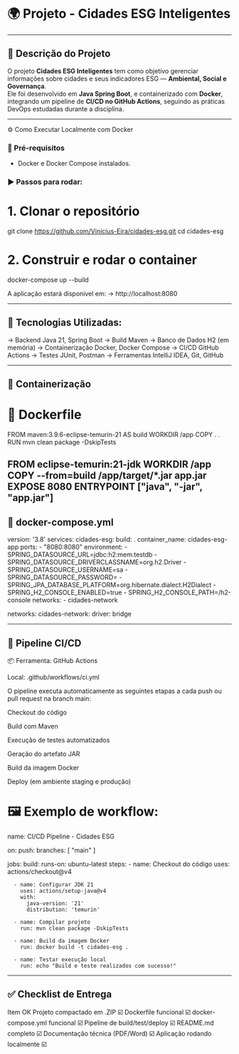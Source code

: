 # 🌍 Projeto - Cidades ESG Inteligentes
---

## 🧩 Descrição do Projeto
O projeto **Cidades ESG Inteligentes** tem como objetivo gerenciar informações sobre cidades e seus indicadores ESG — **Ambiental, Social e Governança**.  
Ele foi desenvolvido em **Java Spring Boot**, e containerizado com **Docker**, integrando um pipeline de **CI/CD no GitHub Actions**, seguindo as práticas DevOps estudadas durante a disciplina.

---

⚙️ Como Executar Localmente com Docker

### 🧱 Pré-requisitos
- Docker e Docker Compose instalados.

### ▶️ Passos para rodar:

# 1. Clonar o repositório
git clone https://github.com/Vinicius-Eira/cidades-esg.git
cd cidades-esg

# 2. Construir e rodar o container
docker-compose up --build

A aplicação estará disponível em:
-> http://localhost:8080
______________________________________

## 🧰 Tecnologias Utilizadas:

-> Backend	Java 21, Spring Boot
-> Build	Maven
-> Banco de Dados	H2 (em memória)
-> Containerização	Docker, Docker Compose
-> CI/CD	GitHub Actions
-> Testes	JUnit, Postman
-> Ferramentas	IntelliJ IDEA, Git, GitHub

______________________________________

## 🐳 Containerização
#  📄 Dockerfile
FROM maven:3.9.6-eclipse-temurin-21 AS build
WORKDIR /app
COPY . .
RUN mvn clean package -DskipTests

FROM eclipse-temurin:21-jdk
WORKDIR /app
COPY --from=build /app/target/*.jar app.jar
EXPOSE 8080
ENTRYPOINT ["java", "-jar", "app.jar"]
---
## 📄 docker-compose.yml
version: '3.8'
services:
  cidades-esg:
    build: .
    container_name: cidades-esg-app
    ports:
      - "8080:8080"
    environment:
      - SPRING_DATASOURCE_URL=jdbc:h2:mem:testdb
      - SPRING_DATASOURCE_DRIVERCLASSNAME=org.h2.Driver
      - SPRING_DATASOURCE_USERNAME=sa
      - SPRING_DATASOURCE_PASSWORD=
      - SPRING_JPA_DATABASE_PLATFORM=org.hibernate.dialect.H2Dialect
      - SPRING_H2_CONSOLE_ENABLED=true
      - SPRING_H2_CONSOLE_PATH=/h2-console
    networks:
      - cidades-network

networks:
  cidades-network:
    driver: bridge
______________________________________
    
## 🚀 Pipeline CI/CD
📦 Ferramenta: GitHub Actions

Local: .github/workflows/ci.yml

O pipeline executa automaticamente as seguintes etapas a cada push ou pull request na branch main:

Checkout do código

Build com Maven

Execução de testes automatizados

Geração do artefato JAR

Build da imagem Docker

Deploy (em ambiente staging e produção)

# 🖼️ Exemplo de workflow:

name: CI/CD Pipeline - Cidades ESG

on:
  push:
    branches: [ "main" ]

jobs:
  build:
    runs-on: ubuntu-latest
    steps:
      - name: Checkout do código
        uses: actions/checkout@v4

      - name: Configurar JDK 21
        uses: actions/setup-java@v4
        with:
          java-version: '21'
          distribution: 'temurin'

      - name: Compilar projeto
        run: mvn clean package -DskipTests

      - name: Build da imagem Docker
        run: docker build -t cidades-esg .

      - name: Testar execução local
        run: echo "Build e teste realizados com sucesso!"
______________________________________

## ✅ Checklist de Entrega

Item	OK
Projeto compactado em .ZIP	☑️
Dockerfile funcional	☑️
docker-compose.yml funcional	☑️
Pipeline de build/test/deploy	☑️
README.md completo	☑️
Documentação técnica (PDF/Word)	☑️
Aplicação rodando localmente	☑️



